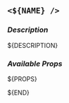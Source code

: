 ## `<${NAME} />`

### ***_Description_***

${DESCRIPTION}

### ***_Available Props_***

${PROPS}

${END}
